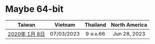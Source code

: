 # Maybe 64-bit

| Taiwan | Vietnam | Thailand | North America |
| :-: | :-: | :-: | :-: |
| [2020年 1月 8日](http://9y.bfage.com/news/detail/2315) | 07/03/2023 | 9 พ.ค.66 | Jun 28, 2023 |
